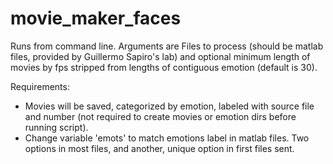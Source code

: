 # movie_maker_faces

Runs from command line. Arguments are Files to process (should be matlab files, provided by Guillermo Sapiro's lab) and optional minimum length of movies by fps stripped from lengths of contiguous emotion (default is 30).

Requirements:

- Movies will be saved, categorized by emotion, labeled with source file and number (not required to create movies or emotion dirs before running script).
- Change variable 'emots' to match emotions label in matlab files. Two options in most files, and another, unique option in first files sent.
